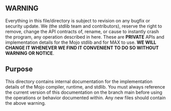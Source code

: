 ## WARNING

Everything in this file/directory is subject to revision on any bugfix or security
update. We (the stdlib team and contributors), reserve the right to remove,
change the API contracts of, rename, or cause to instantly crash the program,
any operation described in here. These are **PRIVATE** APIs and implementation
details for the Mojo stdlib and for MAX to use. **WE WILL CHANGE IT WHENEVER
WE FIND IT CONVENIENT TO DO SO WITHOUT WARNING OR NOTICE**.

## Purpose

This directory contains internal documentation for the implementation details
of the Mojo compiler, runtime, and stdlib. You must always reference the
current version of this documentation on the branch main before using the
operations or behavior documented within. Any new files should contain the
above warning.
